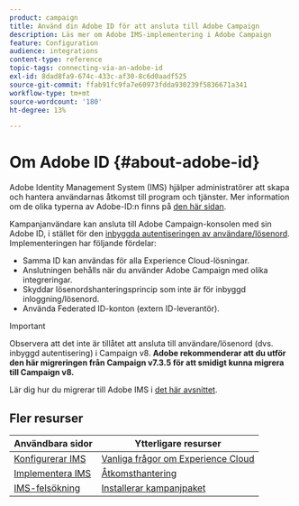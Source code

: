 ```yaml
---
product: campaign
title: Använd din Adobe ID för att ansluta till Adobe Campaign
description: Läs mer om Adobe IMS-implementering i Adobe Campaign
feature: Configuration
audience: integrations
content-type: reference
topic-tags: connecting-via-an-adobe-id
exl-id: 8dad8fa9-674c-433c-af30-8c6d0aadf525
source-git-commit: ffab91fc9fa7e60973fdda930239f5836671a341
workflow-type: tm+mt
source-wordcount: '180'
ht-degree: 13%

---
```


# Om Adobe ID {#about-adobe-id}

Adobe Identity Management System (IMS) hjälper administratörer att skapa och hantera användarnas åtkomst till program och tjänster. Mer information om de olika typerna av Adobe-ID:n finns på [den här sidan](https://helpx.adobe.com/se/enterprise/using/identity.html).

Kampanjanvändare kan ansluta till Adobe Campaign-konsolen med sin Adobe ID, i stället för den [inbyggda autentiseringen av användare/lösenord](../../platform/using/access-management-operators.md). Implementeringen har följande fördelar:

* Samma ID kan användas för alla Experience Cloud-lösningar.
* Anslutningen behålls när du använder Adobe Campaign med olika integreringar.
* Skyddar lösenordshanteringsprincip som inte är för inbyggd inloggning/lösenord.
* Använda Federated ID-konton (extern ID-leverantör).

>[!IMPORTANT]
>
> Observera att det inte är tillåtet att ansluta till användare/lösenord (dvs. inbyggd autentisering) i Campaign v8. **Adobe rekommenderar att du utför den här migreringen från Campaign v7.3.5 för att smidigt kunna migrera till Campaign v8.**
>
>Lär dig hur du migrerar till Adobe IMS i [det här avsnittet](../../technotes/using/ac-ims.md).
>


<!--
>[!IMPORTANT]
>
>If you are connecting to Campaign through Adobe Identity Service (IMS), you need to upgrade to the latest build to be able to connect to Campaign after **June 30, 2021**. This upgrade is mandatory for both Campaign server and client console. 
>
>Depending on your current version, you must upgrade to one of the following releases: 
>
> * [Campaign [!DNL Gold Standard] 11](../../rn/using/gold-standard.md)
> * [Campaign 21.1.4](../../rn/using/latest-release.md)
>
>[Learn more about IMS updates](../../technotes/using/ims-updates.md)
-->

## Fler resurser

| Användbara sidor | Ytterligare resurser |
|---|---|
| [Konfigurerar IMS](../../integrations/using/configuring-ims.md) | [Vanliga frågor om Experience Cloud](https://experienceleague.adobe.com/docs/core-services/interface/manage-users-and-products/faq.html?lang=sv-SE) |
| [Implementera IMS](../../integrations/using/implementing-ims.md) | [Åtkomsthantering](../../platform/using/access-management.md) |
| [IMS-felsökning](../../integrations/using/ims-troubleshooting.md) | [Installerar kampanjpaket](../../installation/using/installing-campaign-standard-packages.md) |
